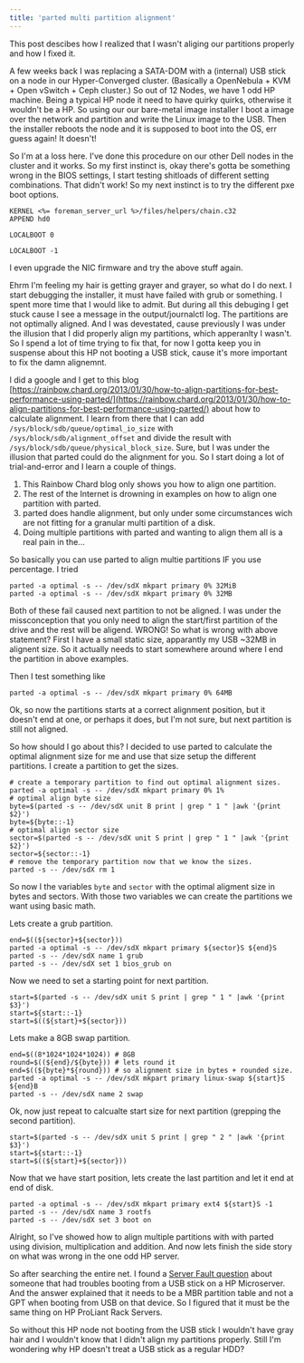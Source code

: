 ```yaml
---
title: 'parted multi partition alignment'
---
```


This post descibes how I realized that I wasn't aliging our partitions properly and how I fixed it.

A few weeks back I was replacing a SATA-DOM with a (internal) USB stick on a node in our Hyper-Converged cluster. (Basically a OpenNebula + KVM + Open vSwitch + Ceph cluster.)
So out of 12 Nodes, we have 1 odd HP machine.
Being a typical HP node it need to have quirky quirks, otherwise it wouldn't be a HP. So using our our bare-metal image installer I boot a image over the network and partition and write the Linux image to the USB. Then the installer reboots the node and it is supposed to boot into the OS, err guess again! It doesn't!

So I'm at a loss here. I've done this procedure on our other Dell nodes in the cluster and it works. So my first instinct is, okay there's gotta be something wrong in the BIOS settings, I start testing shitloads of different setting combinations. That didn't work!
So my next instinct is to try the different pxe boot options.

```
KERNEL <%= foreman_server_url %>/files/helpers/chain.c32
APPEND hd0
```

```
LOCALBOOT 0
```

```
LOCALBOOT -1
```

I even upgrade the NIC firmware and try the above stuff again.

Ehrm I'm feeling my hair is getting grayer and grayer, so what do I do next. I start debugging the installer, it must have failed with grub or something. I spent more time that I would like to admit. But during all this debuging I get stuck cause I see a message in the output/journalctl log. The partitions are not optimally aligned. And I was devestated, cause previously I was under the illusion that I did properly align my partitions, which apperanlty I wasn't. So I spend a lot of time trying to fix that, for now I gotta keep you in suspense about this HP not booting a USB stick, cause it's more important to fix the damn alignemnt.

I did a google and I get to this blog [https://rainbow.chard.org/2013/01/30/how-to-align-partitions-for-best-performance-using-parted/](https://rainbow.chard.org/2013/01/30/how-to-align-partitions-for-best-performance-using-parted/) about how to calculate alignment. I learn from there that I can add `/sys/block/sdb/queue/optimal_io_size` with `/sys/block/sdb/alignment_offset` and divide the result with `/sys/block/sdb/queue/physical_block_size`. Sure, but I was under the illusion that parted could do the alignment for you. So I start doing a lot of trial-and-error and I learn a couple of things.

1. This Rainbow Chard blog only shows you how to align one partition.
2. The rest of the Internet is drowning in examples on how to align one partition with parted.
3. parted does handle alignment, but only under some circumstances wich are not fitting for a granular multi partition of a disk.
4. Doing multiple partitions with parted and wanting to align them all is a real pain in the...

So basically you can use parted to align multie partitions IF you use percentage. I tried
```
parted -a optimal -s -- /dev/sdX mkpart primary 0% 32MiB
parted -a optimal -s -- /dev/sdX mkpart primary 0% 32MB
```
Both of these fail caused next partition to not be aligned. I was under the missconception that you only need to align the start/first partition of the drive and the rest will be aligend. WRONG!
So what is wrong with above statement? First I have a small static size, apparantly my USB ~32MB in alignent size. So it actually needs to start somewhere around where I end the partition in above examples.

Then I test something like
```
parted -a optimal -s -- /dev/sdX mkpart primary 0% 64MB
```
Ok, so now the partitions starts at a correct alignment position, but it doesn't end at one, or perhaps it does, but I'm not sure, but next partition is still not aligned.

So how should I go about this? I decided to use parted to calculate the optimal alignment size for me and use that size setup the different partitions.
I create a partition to get the sizes.

```
# create a temporary partition to find out optimal alignment sizes.
parted -a optimal -s -- /dev/sdX mkpart primary 0% 1%
# optimal align byte size
byte=$(parted -s -- /dev/sdX unit B print | grep " 1 " |awk '{print $2}')
byte=${byte::-1}
# optimal align sector size
sector=$(parted -s -- /dev/sdX unit S print | grep " 1 " |awk '{print $2}')
sector=${sector::-1}
# remove the temporary partition now that we know the sizes.
parted -s -- /dev/sdX rm 1
```

So now I the variables `byte` and `sector` with the optimal aligment size in bytes and sectors.
With those two variables we can create the partitions we want using basic math.

Lets create a grub partition.

```
end=$((${sector}+${sector}))
parted -a optimal -s -- /dev/sdX mkpart primary ${sector}S ${end}S
parted -s -- /dev/sdX name 1 grub
parted -s -- /dev/sdX set 1 bios_grub on
```

Now we need to set a starting point for next partition.

```
start=$(parted -s -- /dev/sdX unit S print | grep " 1 " |awk '{print $3}')
start=${start::-1}
start=$((${start}+${sector}))
```

Lets make a 8GB swap partition.

```
end=$((8*1024*1024*1024)) # 8GB
round=$((${end}/${byte})) # lets round it
end=$((${byte}*${round})) # so alignment size in bytes + rounded size.
parted -a optimal -s -- /dev/sdX mkpart primary linux-swap ${start}S ${end}B
parted -s -- /dev/sdX name 2 swap
```

Ok, now just repeat to calcualte start size for next partition (grepping the second partition).

```
start=$(parted -s -- /dev/sdX unit S print | grep " 2 " |awk '{print $3}')
start=${start::-1}
start=$((${start}+${sector}))
```

Now that we have start position, lets create the last partition and let it end at end of disk.

```
parted -a optimal -s -- /dev/sdX mkpart primary ext4 ${start}S -1
parted -s -- /dev/sdX name 3 rootfs
parted -s -- /dev/sdX set 3 boot on
```

Alright, so I've showed how to align multiple partitions with with parted using division, multiplication and addition.
And now lets finish the side story on what was wrong in the one odd HP server.

So after searching the entire net. I found a [Server Fault question](https://serverfault.com/a/750083/154660) about someone that had troubles booting from a USB stick on a HP Microserver. And the answer explained that it needs to be a MBR partition table and not a GPT when booting from USB on that device. So I figured that it must be the same thing on HP ProLiant Rack Servers.

So without this HP node not booting from the USB stick I wouldn't have gray hair and I wouldn't know that I didn't align my partitions properly. Still I'm wondering why HP doesn't treat a USB stick as a regular HDD?